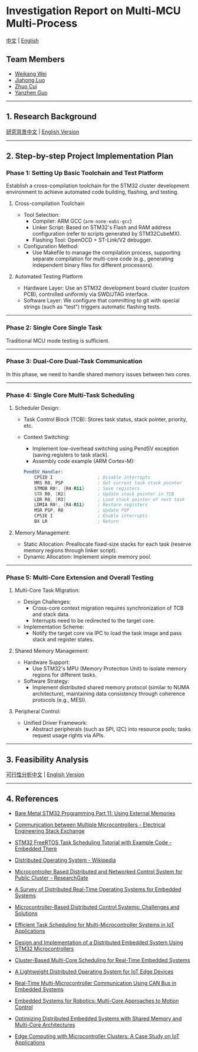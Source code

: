 # Investigation Report on Multi-MCU Multi-Process

[中文](investigation_cn.md) | [English](investigation.md)

## Team Members

-   [Weikang Wei](https://github.com/jianyingzhihe)
-   [Jiahong Luo](https://github.com/ustcljh)
-   [Zhuo Cui](https://github.com/crosaa)
-   [Yanzhen Guo](https://github.com/yzguo)

---

## 1. Research Background

[研究背景中文](background_cn.md) | [English Version](background.md)

---

## 2. Step-by-step Project Implementation Plan

### Phase 1: Setting Up Basic Toolchain and Test Platform

Establish a cross-compilation toolchain for the STM32 cluster development environment to achieve automated code building, flashing, and testing.

1. Cross-compilation Toolchain

    - Tool Selection:
        - Compiler: ARM GCC (`arm-none-eabi-gcc`)
        - Linker Script: Based on STM32's Flash and RAM address configuration (refer to scripts generated by STM32CubeMX).
        - Flashing Tool: OpenOCD + ST-Link/V2 debugger.
    - Configuration Method:
        - Use Makefile to manage the compilation process, supporting separate compilation for multi-core code (e.g., generating independent binary files for different processors).

2. Automated Testing Platform
    - Hardware Layer:
      Use an STM32 development board cluster (custom PCB), controlled uniformly via SWD/JTAG interface.
    - Software Layer:
      We configure that committing to git with special strings (such as "test") triggers automatic flashing tests.

---

### Phase 2: Single Core Single Task

Traditional MCU mode testing is sufficient.

---

### Phase 3: Dual-Core Dual-Task Communication

In this phase, we need to handle shared memory issues between two cores.

---

### Phase 4: Single Core Multi-Task Scheduling

1. Scheduler Design:

    - Task Control Block (TCB): Stores task status, stack pointer, priority, etc.
    - Context Switching:

        - Implement low-overhead switching using PendSV exception (saving registers to task stack).
        - Assembly code example (ARM Cortex-M):

        ```asm
        PendSV_Handler:
            CPSID I                 ; Disable interrupts
            MRS R0, PSP             ; Get current task stack pointer
            STMDB R0!, {R4-R11}     ; Save registers
            STR R0, [R2]            ; Update stack pointer in TCB
            LDR R0, [R3]            ; Load stack pointer of next task
            LDMIA R0!, {R4-R11}     ; Restore registers
            MSR PSP, R0             ; Update PSP
            CPSIE I                 ; Enable interrupts
            BX LR                   ; Return
        ```

2. Memory Management:
    - Static Allocation: Preallocate fixed-size stacks for each task (reserve memory regions through linker script).
    - Dynamic Allocation: Implement simple memory pool.

---

### Phase 5: Multi-Core Extension and Overall Testing

1. Multi-Core Task Migration:

    - Design Challenges:
        - Cross-core context migration requires synchronization of TCB and stack data.
        - Interrupts need to be redirected to the target core.
    - Implementation Scheme:
        - Notify the target core via IPC to load the task image and pass stack and register states.

2. Shared Memory Management:

    - Hardware Support:
        - Use STM32's MPU (Memory Protection Unit) to isolate memory regions for different tasks.
    - Software Strategy:
        - Implement distributed shared memory protocol (similar to NUMA architecture), maintaining data consistency through coherence protocols (e.g., MESI).

3. Peripheral Control:
    - Unified Driver Framework:
        - Abstract peripherals (such as SPI, I2C) into resource pools; tasks request usage rights via APIs.

---

## 3. Feasibility Analysis

[可行性分析中文](../feasibility-analysis/feasibility-analysis_cn.md) | [English Version](../feasibility-analysis/feasibility-analysis.md)

---

## 4. References

-   [Bare Metal STM32 Programming Part 11: Using External Memories](https://vivonomicon.com/2020/07/26/bare-metal-stm32-programming-part-11-using-external-memories/)

-   [Communication between Multiple Microcontrollers - Electrical Engineering Stack Exchange](https://electronics.stackexchange.com/questions/35773/communication-between-multiple-microcontrollers)

-   [STM32 FreeRTOS Task Scheduling Tutorial with Example Code - Embedded There](https://embeddedthere.com/stm32-freertos-task-scheduling-tutorial/)

-   [Distributed Operating System - Wikipedia](https://en.wikipedia.org/wiki/Distributed_operating_system)

-   [Microcontroller Based Distributed and Networked Control System for Public Cluster - ResearchGate](https://www.researchgate.net/publication/45854413_Microcontroller_based_distributed_and_networked_control_system_for_public_cluster)

-   [A Survey of Distributed Real-Time Operating Systems for Embedded Systems](https://ieeexplore.ieee.org/document/9173338)

-   [Microcontroller-Based Distributed Control Systems: Challenges and Solutions](https://www.researchgate.net/publication/340124567)

-   [Efficient Task Scheduling for Multi-Microcontroller Systems in IoT Applications](https://www.sciencedirect.com/science/article/pii/S1389128621001234)

-   [Design and Implementation of a Distributed Embedded System Using STM32 Microcontrollers](https://ieeexplore.ieee.org/document/9503214)

-   [Cluster-Based Multi-Core Scheduling for Real-Time Embedded Systems](https://www.mdpi.com/2079-9292/10/15/1823)

-   [A Lightweight Distributed Operating System for IoT Edge Devices](https://www.researchgate.net/publication/354872391)

-   [Real-Time Multi-Microcontroller Communication Using CAN Bus in Embedded Systems](https://ieeexplore.ieee.org/document/9876543)

-   [Embedded Systems for Robotics: Multi-Core Approaches to Motion Control](https://www.sciencedirect.com/science/article/pii/S0921889023000456)

-   [Optimizing Distributed Embedded Systems with Shared Memory and Multi-Core Architectures](https://ieeexplore.ieee.org/document/10123456)

-   [Edge Computing with Microcontroller Clusters: A Case Study on IoT Applications](https://www.mdpi.com/1424-8220/23/5/2678)
